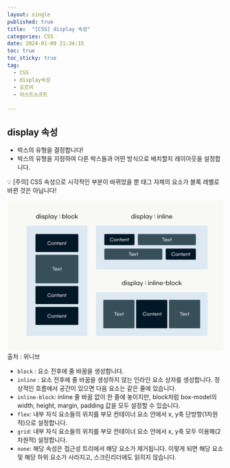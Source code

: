 ```yaml
---
layout: single
published: true
title:  "[CSS] display 속성"
categories: CSS
date: 2024-01-09 21:34:15
toc: true
toc_sticky: true
tag:   
  - CSS
  - display속성
  - 오르미
  - 이스트소프트

---
```


## display 속성

- 박스의 유형을 결정합니다!
- 박스의 유형을 지정하여 다른 박스들과 어떤 방식으로 배치할지 레이아웃을 설정합니다.

<div class="notice--primary" markdown="1">

💡 [주의] CSS 속성으로 시각적인 부분이 바뀌었을 뿐 태그 자체의 요소가 블록 레벨로 바뀐 것은 아닙니다! 

</div>

![Alt text](image.png)
출처 : 위니브

- `block` : 요소 전후에 줄 바꿈을 생성합니다.
- `inline` : 요소 전후에 줄 바꿈을 생성하지 않는 인라인 요소 상자를 생성합니다. 정상적인 흐름에서 공간이 있으면 다음 요소는 같은 줄에 있습니다.
- `inline-block`: inline 줄 바꿈 없이 한 줄에 놓이지만, block처럼 box-model의 width, height, margin, padding 값을 모두 설정할 수 있습니다.
- `flex`: 내부 자식 요소들의 위치를 부모 컨테이너 요소 안에서  x, y축 단방향(1차원적)으로 설정합니다.
- `grid`: 내부 자식 요소들의 위치를 부모 컨테이너 요소 안에서 x, y축 모두 이용해(2차원적) 설정합니다.
- `none`: 해당 속성은 접근성 트리에서 해당 요소가 제거됩니다. 이렇게 되면 해당 요소 및 해당 하위 요소가 사라지고, 스크린리더에도 읽히지 않습니다.

